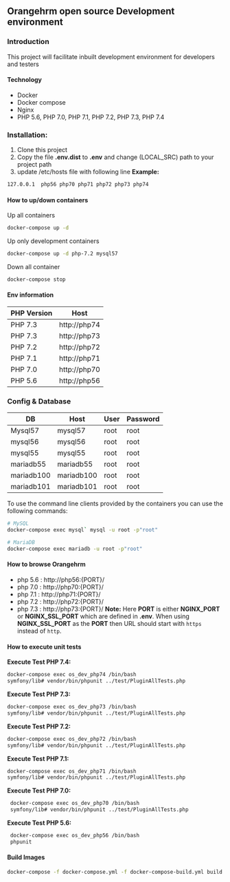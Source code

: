 ## Orangehrm open source Development environment
### Introduction
This project will facilitate inbuilt development environment for developers and testers 

#### Technology 
 - Docker
 - Docker compose 
 - Nginx
 - PHP 5.6, PHP 7.0, PHP 7.1, PHP 7.2, PHP 7.3, PHP 7.4

### Installation:
 1. Clone this project
 1. Copy the file __.env.dist__ to __.env__ and change (LOCAL_SRC) path to your project path
 1. update /etc/hosts file with following line
 __Example:__
 ```bash
 127.0.0.1	php56 php70 php71 php72 php73 php74
 ```
#### How to up/down containers 
Up all containers
```bash
docker-compose up -d
```

Up only development containers 
```bash
docker-compose up -d php-7.2 mysql57
```
 
Down all container
```bash
docker-compose stop
```
#### Env information 

| PHP Version  | Host | 
| ------------- | ------------- |
| PHP 7.3  | http://php74  | 
| PHP 7.3  | http://php73  | 
| PHP 7.2  | http://php72  | 
| PHP 7.1  | http://php71  | 
| PHP 7.0  | http://php70  | 
| PHP 5.6  | http://php56  | 

### Config & Database

| DB  | Host |User  | Password |
| --- | ---- |---- | ------- |
| Mysql57  | mysql57  |root  | root  |
| mysql56  | mysql56  |root  | root  |
| mysql55  | mysql55  |root  | root  |
| mariadb55  | mariadb55  |root  | root  |
| mariadb100  | mariadb100  |root  | root  |
| mariadb101  | mariadb101  |root  | root  |


To use the command line clients provided by the containers you can use the following commands:

```bash
# MySQL
docker-compose exec mysql` mysql -u root -p"root"

# MariaDB
docker-compose exec mariadb -u root -p"root"
```

#### How to browse Orangehrm

- php 5.6 : http://php56:{PORT}/
- php 7.0 : http://php70:{PORT}/
- php 7.1 : http://php71:{PORT}/
- php 7.2 : http://php72:{PORT}/
- php 7.3 : http://php73:{PORT}/
__Note:__ Here __PORT__ is either __NGINX_PORT__ or __NGINX_SSL_PORT__ which are defined in __.env__. When using __NGINX_SSL_PORT__ as the __PORT__ then URL should start with `https` instead of `http`.

#### How to execute unit tests
 __Execute Test PHP 7.4:__
 ```bash
 docker-compose exec os_dev_php74 /bin/bash
 symfony/lib# vendor/bin/phpunit ../test/PluginAllTests.php
 ```

 __Execute Test PHP 7.3:__
 ```bash
 docker-compose exec os_dev_php73 /bin/bash
 symfony/lib# vendor/bin/phpunit ../test/PluginAllTests.php
 ```

 __Execute Test PHP 7.2:__
 ```bash
 docker-compose exec os_dev_php72 /bin/bash
 symfony/lib# vendor/bin/phpunit ../test/PluginAllTests.php
 ```
 
  __Execute Test PHP 7.1:__
  ```bash
  docker-compose exec os_dev_php71 /bin/bash
  symfony/lib# vendor/bin/phpunit ../test/PluginAllTests.php
  ```
  
  __Execute Test PHP 7.0:__
  ```bash
   docker-compose exec os_dev_php70 /bin/bash
   symfony/lib# vendor/bin/phpunit ../test/PluginAllTests.php
  ```

  __Execute Test PHP 5.6:__
  ```bash
   docker-compose exec os_dev_php56 /bin/bash
   phpunit
  ```
#### Build Images
```bash
docker-compose -f docker-compose.yml -f docker-compose-build.yml build nginx
```
